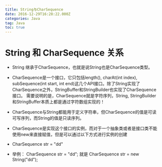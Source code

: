 ```yaml
---
title: String与CharSequence
date: 2016-12-29T16:28:22.000Z
categories: Java
tag: Java
toc: true
---
```


# String 和 CharSequence 关系

- String 继承于CharSequence，也就是说String也是CharSequence类型。

- CharSequence是一个接口，它只包括length(), charAt(int index), subSequence(int start, int end)这几个API接口。除了String实现了CharSequence之外，StringBuffer和StringBuilder也实现了CharSequence接口。 需要说明的是，CharSequence就是字符序列，String, StringBuilder和StringBuffer本质上都是通过字符数组实现的！

- CharSequence与String都能用于定义字符串，但CharSequence的值是可读可写序列，而String的值是只读序列。

- CharSequence是实现这个接口的实例，而对于一个抽象类或者是接口类不能使用new来直接赋值，但是可以通过以下方式进行实例的创建

- CharSequence str = "dd"
- 举例： CharSequence str = "dd"; 就是 CharSequence str = new String("dd");

